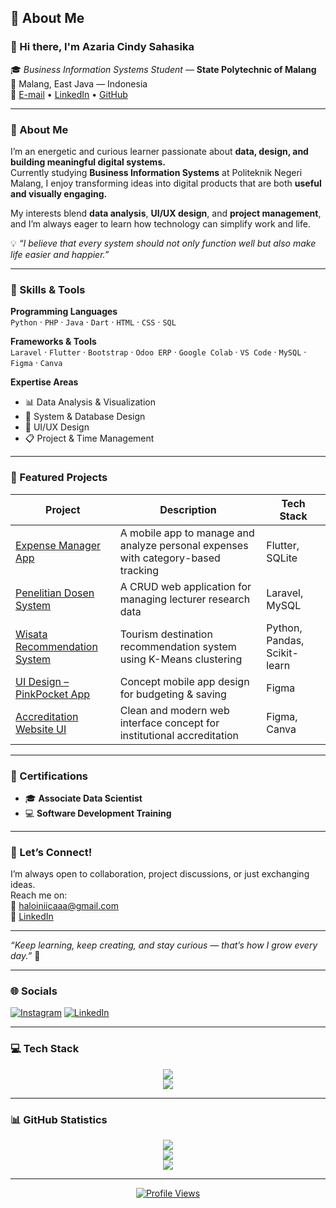 ## 💫 About Me

### 👋 Hi there, I'm **Azaria Cindy Sahasika**  
🎓 *Business Information Systems Student* — **State Polytechnic of Malang**  
📍 Malang, East Java — Indonesia  
💌 [E-mail](mailto:haloiniicaaa@gmail.com) • [LinkedIn](https://www.linkedin.com/in/azariacindy) • [GitHub](https://github.com/azariacindy)

---

### 🌸 About Me
I’m an energetic and curious learner passionate about **data, design, and building meaningful digital systems.**  
Currently studying **Business Information Systems** at Politeknik Negeri Malang, I enjoy transforming ideas into digital products that are both **useful and visually engaging.**

My interests blend **data analysis**, **UI/UX design**, and **project management**, and I’m always eager to learn how technology can simplify work and life.  

💡 _“I believe that every system should not only function well but also make life easier and happier.”_

---

### 🧠 Skills & Tools

**Programming Languages**  
`Python` · `PHP` · `Java` · `Dart` · `HTML` · `CSS` · `SQL`

**Frameworks & Tools**  
`Laravel` · `Flutter` · `Bootstrap` · `Odoo ERP` · `Google Colab` · `VS Code` · `MySQL` · `Figma` · `Canva`

**Expertise Areas**  
- 📊 Data Analysis & Visualization  
- 🧩 System & Database Design  
- 🎨 UI/UX Design  
- 📋 Project & Time Management  

---

### 🚀 Featured Projects

| Project | Description | Tech Stack |
|----------|--------------|-------------|
| [Expense Manager App](https://github.com/azariacindy/expense-manager) | A mobile app to manage and analyze personal expenses with category-based tracking | Flutter, SQLite |
| [Penelitian Dosen System](https://github.com/azariacindy/penelitian-dosen) | A CRUD web application for managing lecturer research data | Laravel, MySQL |
| [Wisata Recommendation System](https://github.com/azariacindy/wisata-pacitan) | Tourism destination recommendation system using K-Means clustering | Python, Pandas, Scikit-learn |
| [UI Design – PinkPocket App](#) | Concept mobile app design for budgeting & saving | Figma |
| [Accreditation Website UI](#) | Clean and modern web interface concept for institutional accreditation | Figma, Canva |

---

### 🏅 Certifications
- 🎓 **Associate Data Scientist**  
- 💻 **Software Development Training**

---

### 🌼 Let’s Connect!
I’m always open to collaboration, project discussions, or just exchanging ideas.  
Reach me on:  
📧 [haloiniicaaa@gmail.com](mailto:haloiniicaaa@gmail.com)  
💼 [LinkedIn](https://www.linkedin.com/in/azariacindy)

---

_“Keep learning, keep creating, and stay curious — that’s how I grow every day.”_ 🌻  

---

### 🌐 Socials
[![Instagram](https://img.shields.io/badge/Instagram-%23E4405F.svg?logo=Instagram&logoColor=white)](https://instagram.com/itsgarciaac) 
[![LinkedIn](https://img.shields.io/badge/LinkedIn-%230077B5.svg?logo=linkedin&logoColor=white)](https://www.linkedin.com/in/azariacindy)

---

### 💻 Tech Stack
<p align="center">
  <img src="https://skillicons.dev/icons?i=python,php,java,dart,flutter,laravel,html,css,mysql,figma,canva,vscode,git,github,bootstrap,pandas,sklearn" /><br/>
  <img src="https://skillicons.dev/icons?i=anaconda,react,js,nodejs,postgres,tensorflow,powerbi,notion,postman,trello" />
</p>

---

### 📊 GitHub Statistics
<div align="center">

![](https://github-readme-stats.vercel.app/api?username=azariacindy&theme=rose_pine&hide_border=false&include_all_commits=true&count_private=true)<br/>
![](https://streak-stats.demolab.com?user=azariacindy&theme=rose_pine&hide_border=false)<br/>
![](https://github-readme-stats.vercel.app/api/top-langs/?username=azariacindy&theme=rose_pine&hide_border=false&include_all_commits=true&count_private=true&layout=compact)

</div>

---

<p align="center">
  <a href="https://visitcount.itsvg.in">
    <img src="https://visitcount.itsvg.in/api?id=azariacindy&icon=0&color=3" alt="Profile Views" />
  </a>
</p>
